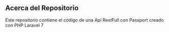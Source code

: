 ## Acerca del Repositorio

Este repositorio contiene el código de una Api RestFull con Passport creado con PHP Laravel 7
